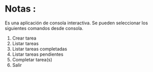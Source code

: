 # Notas :
Es una aplicación de consola interactiva.
Se pueden seleccionar los siguientes comandos desde consola.
  1. Crear tarea
  2. Listar tareas
  3. Listar tareas completadas
  4. Listar tareas pendientes
  5. Completar tarea(s)
  0. Salir